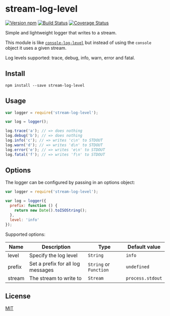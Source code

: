 # stream-log-level

[![Version npm][npm-stream-log-level-badge]][npm-stream-log-level]
[![Build Status][ci-stream-log-level-badge]][ci-stream-log-level]
[![Coverage Status][coverage-stream-log-level-badge]][coverage-stream-log-level]

Simple and lightweight logger that writes to a stream.

This module is like [`console-log-level`][console-log-level] but instead of
using the `console` object it uses a given stream.

Log levels supported: trace, debug, info, warn, error and fatal.

## Install

```
npm install --save stream-log-level
```

## Usage

```js
var logger = require('stream-log-level');

var log = logger();

log.trace('a'); // => does nothing
log.debug('b'); // => does nothing
log.info('c'); // => writes 'c\n' to STDOUT
log.warn('d'); // => writes 'd\n' to STDOUT
log.error('e'); // => writes 'e\n' to STDOUT
log.fatal('f'); // => writes 'f\n' to STDOUT
```

## Options

The logger can be configured by passing in an options object:

```js
var logger = require('stream-log-level');

var log = logger({
  prefix: function () {
    return new Date().toISOString();
  },
  level: 'info'
});
```

Supported options:

| Name   | Description                       | Type                   | Default value    |
| ------ | --------------------------------- | ---------------------- | ---------------- |
| level  | Specify the log level             | `String`               | `info`           |
| prefix | Set a prefix for all log messages | `String` or `Function` | `undefined`      |
| stream | The stream to write to            | `Stream`               | `process.stdout` |

## License

[MIT](LICENSE)

[npm-stream-log-level-badge]: https://img.shields.io/npm/v/stream-log-level.svg
[npm-stream-log-level]: https://www.npmjs.com/package/stream-log-level
[ci-stream-log-level-badge]:
  https://img.shields.io/github/actions/workflow/status/lpinca/stream-log-level/ci.yml?branch=master&label=CI
[ci-stream-log-level]:
  https://github.com/lpinca/stream-log-level/actions?query=workflow%3ACI+branch%3Amaster
[coverage-stream-log-level-badge]:
  https://img.shields.io/coveralls/lpinca/stream-log-level/master.svg
[coverage-stream-log-level]:
  https://coveralls.io/r/lpinca/stream-log-level?branch=master
[console-log-level]: https://github.com/watson/console-log-level
